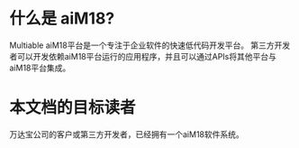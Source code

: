 # 什么是 aiM18?

Multiable aiM18平台是一个专注于企业软件的快速低代码开发平台。
第三方开发者可以开发依赖aiM18平台运行的应用程序，并且可以通过APIs将其他平台与aiM18平台集成。

# 本文档的目标读者

万达宝公司的客户或第三方开发者，已经拥有一个aiM18软件系统。

